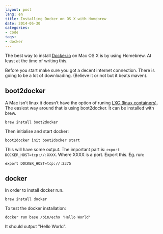 ```yaml
---
layout: post
lang: en
title: Installing Docker on OS X with Homebrew
date: 2014-06-30
categories:
- code
tags:
- docker
---
```


The best way to install [Docker.io](http://docker.io) on Mac OS X is by using Homebrew.
At least at the time of writing this.

Before you start make sure you got a decent internet connection.
There is going to be a lot of downloading.
(Believe it or not but it beats maven).

boot2docker
-----------

A Mac isn't linux it doesn't have the option of runing [LXC (linux containers)](https://linuxcontainers.org).
The easiest way around that is using boot2docker.
It can be installed with brew.

``brew install boot2docker``

Then initialise and start docker:

``
  boot2docker init
  boot2docker start
``

This will have some output.
The important part is: `export DOCKER_HOST=tcp://:XXXX`.
Where XXXX is a port.
Export this.
Eg. run:

``export DOCKER_HOST=tcp://:2375``

docker
------

In order to install docker run.

``brew install docker``

To test the docker installation:

``docker run base /bin/echo 'Hello World'``

It should output "Hello World".

